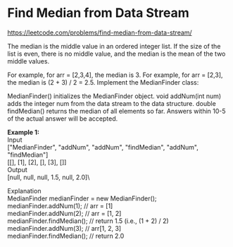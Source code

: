 # Find Median from Data Stream
https://leetcode.com/problems/find-median-from-data-stream/

The median is the middle value in an ordered integer list. If the size of the list is even, there is no middle value, and the median is the mean of the two middle values.

For example, for arr = [2,3,4], the median is 3.
For example, for arr = [2,3], the median is (2 + 3) / 2 = 2.5.
Implement the MedianFinder class:

MedianFinder() initializes the MedianFinder object.
void addNum(int num) adds the integer num from the data stream to the data structure.
double findMedian() returns the median of all elements so far. Answers within 10-5 of the actual answer will be accepted.
 
<b>Example 1:</b>\
Input\
["MedianFinder", "addNum", "addNum", "findMedian", "addNum", "findMedian"]\
[[], [1], [2], [], [3], []]\
Output\
[null, null, null, 1.5, null, 2.0]\

Explanation\
MedianFinder medianFinder = new MedianFinder();\
medianFinder.addNum(1);    // arr = [1]\
medianFinder.addNum(2);    // arr = [1, 2]\
medianFinder.findMedian(); // return 1.5 (i.e., (1 + 2) / 2)\
medianFinder.addNum(3);    // arr[1, 2, 3]\
medianFinder.findMedian(); // return 2.0